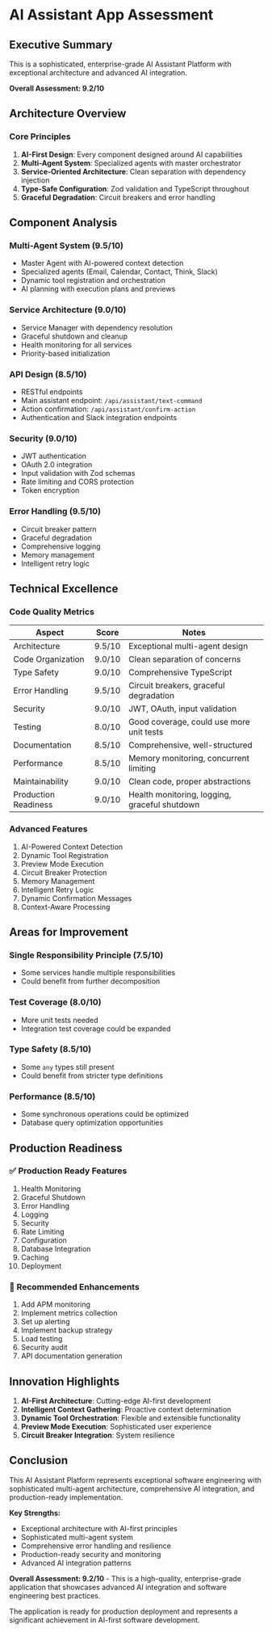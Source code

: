 # AI Assistant App Assessment

## Executive Summary

This is a sophisticated, enterprise-grade AI Assistant Platform with exceptional architecture and advanced AI integration.

**Overall Assessment: 9.2/10**

## Architecture Overview

### Core Principles
1. **AI-First Design**: Every component designed around AI capabilities
2. **Multi-Agent System**: Specialized agents with master orchestrator
3. **Service-Oriented Architecture**: Clean separation with dependency injection
4. **Type-Safe Configuration**: Zod validation and TypeScript throughout
5. **Graceful Degradation**: Circuit breakers and error handling

## Component Analysis

### Multi-Agent System (9.5/10)
- Master Agent with AI-powered context detection
- Specialized agents (Email, Calendar, Contact, Think, Slack)
- Dynamic tool registration and orchestration
- AI planning with execution plans and previews

### Service Architecture (9.0/10)
- Service Manager with dependency resolution
- Graceful shutdown and cleanup
- Health monitoring for all services
- Priority-based initialization

### API Design (8.5/10)
- RESTful endpoints
- Main assistant endpoint: `/api/assistant/text-command`
- Action confirmation: `/api/assistant/confirm-action`
- Authentication and Slack integration endpoints

### Security (9.0/10)
- JWT authentication
- OAuth 2.0 integration
- Input validation with Zod schemas
- Rate limiting and CORS protection
- Token encryption

### Error Handling (9.5/10)
- Circuit breaker pattern
- Graceful degradation
- Comprehensive logging
- Memory management
- Intelligent retry logic

## Technical Excellence

### Code Quality Metrics
| Aspect | Score | Notes |
|--------|-------|-------|
| Architecture | 9.5/10 | Exceptional multi-agent design |
| Code Organization | 9.0/10 | Clean separation of concerns |
| Type Safety | 9.0/10 | Comprehensive TypeScript |
| Error Handling | 9.5/10 | Circuit breakers, graceful degradation |
| Security | 9.0/10 | JWT, OAuth, input validation |
| Testing | 8.0/10 | Good coverage, could use more unit tests |
| Documentation | 8.5/10 | Comprehensive, well-structured |
| Performance | 8.5/10 | Memory monitoring, concurrent limiting |
| Maintainability | 9.0/10 | Clean code, proper abstractions |
| Production Readiness | 9.0/10 | Health monitoring, logging, graceful shutdown |

### Advanced Features
1. AI-Powered Context Detection
2. Dynamic Tool Registration
3. Preview Mode Execution
4. Circuit Breaker Protection
5. Memory Management
6. Intelligent Retry Logic
7. Dynamic Confirmation Messages
8. Context-Aware Processing

## Areas for Improvement

### Single Responsibility Principle (7.5/10)
- Some services handle multiple responsibilities
- Could benefit from further decomposition

### Test Coverage (8.0/10)
- More unit tests needed
- Integration test coverage could be expanded

### Type Safety (8.5/10)
- Some `any` types still present
- Could benefit from stricter type definitions

### Performance (8.5/10)
- Some synchronous operations could be optimized
- Database query optimization opportunities

## Production Readiness

### ✅ Production Ready Features
1. Health Monitoring
2. Graceful Shutdown
3. Error Handling
4. Logging
5. Security
6. Rate Limiting
7. Configuration
8. Database Integration
9. Caching
10. Deployment

### 🔧 Recommended Enhancements
1. Add APM monitoring
2. Implement metrics collection
3. Set up alerting
4. Implement backup strategy
5. Load testing
6. Security audit
7. API documentation generation

## Innovation Highlights

1. **AI-First Architecture**: Cutting-edge AI-first development
2. **Intelligent Context Gathering**: Proactive context determination
3. **Dynamic Tool Orchestration**: Flexible and extensible functionality
4. **Preview Mode Execution**: Sophisticated user experience
5. **Circuit Breaker Integration**: System resilience

## Conclusion

This AI Assistant Platform represents exceptional software engineering with sophisticated multi-agent architecture, comprehensive AI integration, and production-ready implementation.

**Key Strengths:**
- Exceptional architecture with AI-first principles
- Sophisticated multi-agent system
- Comprehensive error handling and resilience
- Production-ready security and monitoring
- Advanced AI integration patterns

**Overall Assessment: 9.2/10** - This is a high-quality, enterprise-grade application that showcases advanced AI integration and software engineering best practices.

The application is ready for production deployment and represents a significant achievement in AI-first software development.
